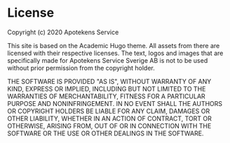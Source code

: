 # License

Copyright (c) 2020 Apotekens Service

This site is based on the Academic Hugo theme. All assets from there are licensed
with their respective licenses. The text, logos and images that are specifically
made for Apotekens Service Sverige AB is not to be used without prior permission
from the copyright holder.

THE SOFTWARE IS PROVIDED "AS IS", WITHOUT WARRANTY OF ANY KIND, EXPRESS OR
IMPLIED, INCLUDING BUT NOT LIMITED TO THE WARRANTIES OF MERCHANTABILITY,
FITNESS FOR A PARTICULAR PURPOSE AND NONINFRINGEMENT. IN NO EVENT SHALL THE
AUTHORS OR COPYRIGHT HOLDERS BE LIABLE FOR ANY CLAIM, DAMAGES OR OTHER
LIABILITY, WHETHER IN AN ACTION OF CONTRACT, TORT OR OTHERWISE, ARISING FROM,
OUT OF OR IN CONNECTION WITH THE SOFTWARE OR THE USE OR OTHER DEALINGS IN THE
SOFTWARE.
